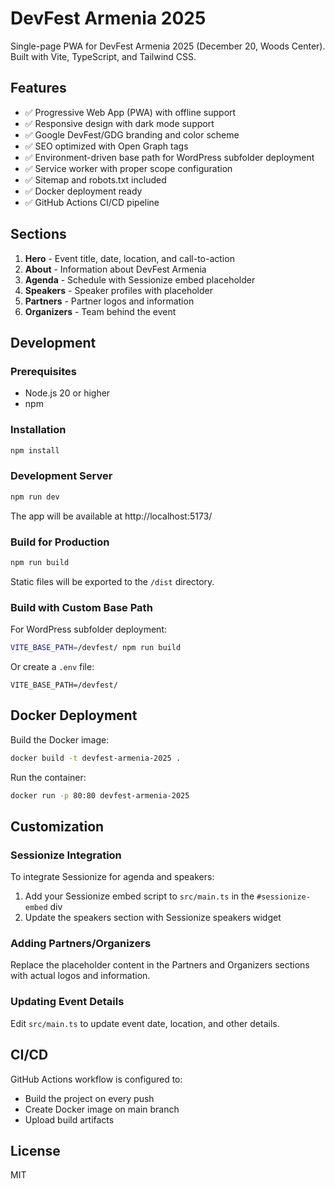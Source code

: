 # DevFest Armenia 2025

Single-page PWA for DevFest Armenia 2025 (December 20, Woods Center). Built with Vite, TypeScript, and Tailwind CSS.

## Features

- ✅ Progressive Web App (PWA) with offline support
- ✅ Responsive design with dark mode support
- ✅ Google DevFest/GDG branding and color scheme
- ✅ SEO optimized with Open Graph tags
- ✅ Environment-driven base path for WordPress subfolder deployment
- ✅ Service worker with proper scope configuration
- ✅ Sitemap and robots.txt included
- ✅ Docker deployment ready
- ✅ GitHub Actions CI/CD pipeline

## Sections

1. **Hero** - Event title, date, location, and call-to-action
2. **About** - Information about DevFest Armenia
3. **Agenda** - Schedule with Sessionize embed placeholder
4. **Speakers** - Speaker profiles with placeholder
5. **Partners** - Partner logos and information
6. **Organizers** - Team behind the event

## Development

### Prerequisites

- Node.js 20 or higher
- npm

### Installation

```bash
npm install
```

### Development Server

```bash
npm run dev
```

The app will be available at http://localhost:5173/

### Build for Production

```bash
npm run build
```

Static files will be exported to the `/dist` directory.

### Build with Custom Base Path

For WordPress subfolder deployment:

```bash
VITE_BASE_PATH=/devfest/ npm run build
```

Or create a `.env` file:

```env
VITE_BASE_PATH=/devfest/
```

## Docker Deployment

Build the Docker image:

```bash
docker build -t devfest-armenia-2025 .
```

Run the container:

```bash
docker run -p 80:80 devfest-armenia-2025
```

## Customization

### Sessionize Integration

To integrate Sessionize for agenda and speakers:

1. Add your Sessionize embed script to `src/main.ts` in the `#sessionize-embed` div
2. Update the speakers section with Sessionize speakers widget

### Adding Partners/Organizers

Replace the placeholder content in the Partners and Organizers sections with actual logos and information.

### Updating Event Details

Edit `src/main.ts` to update event date, location, and other details.

## CI/CD

GitHub Actions workflow is configured to:
- Build the project on every push
- Create Docker image on main branch
- Upload build artifacts

## License

MIT

